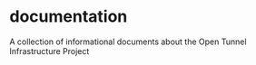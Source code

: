 # documentation
A collection of informational documents about the Open Tunnel Infrastructure Project
